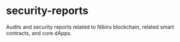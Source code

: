 # security-reports
Audits and security reports related to Nibiru blockchain, related smart contracts, and core dApps. 
